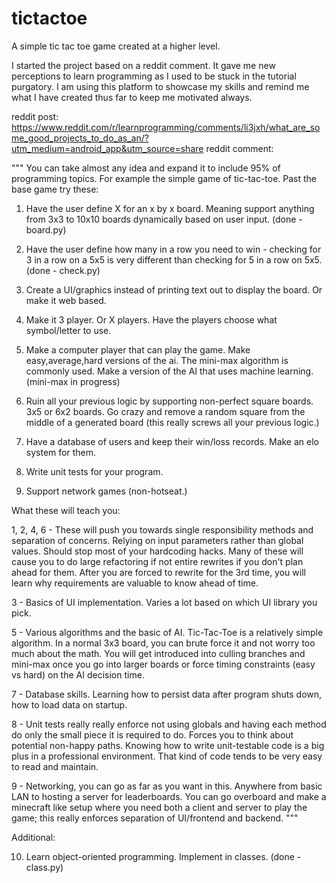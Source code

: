# tictactoe
A simple tic tac toe game created at a higher level.

I started the project based on a reddit comment. It gave me new perceptions to learn programming as I used to be stuck in the tutorial purgatory. I am using this platform to showcase my skills and remind me what I have created thus far to keep me motivated always.

reddit post: https://www.reddit.com/r/learnprogramming/comments/li3jxh/what_are_some_good_projects_to_do_as_an/?utm_medium=android_app&utm_source=share
reddit comment:

"""
You can take almost any idea and expand it to include 95% of programming topics. For example the simple game of tic-tac-toe. Past the base game try these:

1. Have the user define X for an x by x board. Meaning support anything from 3x3 to 10x10 boards dynamically based on user input. (done - board.py)

2. Have the user define how many in a row you need to win - checking for 3 in a row on a 5x5 is very different than checking for 5 in a row on 5x5. (done - check.py)

3. Create a UI/graphics instead of printing text out to display the board. Or make it web based.

4. Make it 3 player. Or X players. Have the players choose what symbol/letter to use.

5. Make a computer player that can play the game. Make easy,average,hard versions of the ai. The mini-max algorithm is commonly used. Make a version of the AI that uses machine learning. (mini-max in progress)

6. Ruin all your previous logic by supporting non-perfect square boards. 3x5 or 6x2 boards. Go crazy and remove a random square from the middle of a generated board (this really screws all your previous logic.)

7. Have a database of users and keep their win/loss records. Make an elo system for them.

8. Write unit tests for your program.

9. Support network games (non-hotseat.)

What these will teach you:

1, 2, 4, 6 - These will push you towards single responsibility methods and separation of concerns. Relying on input parameters rather than global values. Should stop most of your hardcoding hacks. Many of these will cause you to do large refactoring if not entire rewrites if you don't plan ahead for them. After you are forced to rewrite for the 3rd time, you will learn why requirements are valuable to know ahead of time.

3 - Basics of UI implementation. Varies a lot based on which UI library you pick.

5 - Various algorithms and the basic of AI. Tic-Tac-Toe is a relatively simple algorithm. In a normal 3x3 board, you can brute force it and not worry too much about the math. You will get introduced into culling branches and mini-max once you go into larger boards or force timing constraints (easy vs hard) on the AI decision time.

7 - Database skills. Learning how to persist data after program shuts down, how to load data on startup.

8 - Unit tests really really enforce not using globals and having each method do only the small piece it is required to do. Forces you to think about potential non-happy paths. Knowing how to write unit-testable code is a big plus in a professional environment. That kind of code tends to be very easy to read and maintain.

9 - Networking, you can go as far as you want in this. Anywhere from basic LAN to hosting a server for leaderboards. You can go overboard and make a minecraft like setup where you need both a client and server to play the game; this really enforces separation of UI/frontend and backend.
"""

Additional:

10. Learn object-oriented programming. Implement in classes. (done - class.py)

